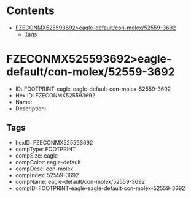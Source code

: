 



Contents
========

* [FZECONMX525593692>eagle-default/con-molex/52559-3692](#fzeconmx525593692eagle-defaultcon-molex52559-3692)
	* [Tags](#tags)

# FZECONMX525593692>eagle-default/con-molex/52559-3692

- ID: FOOTPRINT-eagle-eagle-default-con-molex-52559-3692
- Hex ID: FZECONMX525593692
- Name: 
- Description: 

## Tags

- hexID: FZECONMX525593692
- oompType: FOOTPRINT
- oompSize: eagle
- oompColor: eagle-default
- oompDesc: con-molex
- oompIndex: 52559-3692
- oompName: eagle-default/con-molex/52559-3692
- oompID: FOOTPRINT-eagle-eagle-default-con-molex-52559-3692
